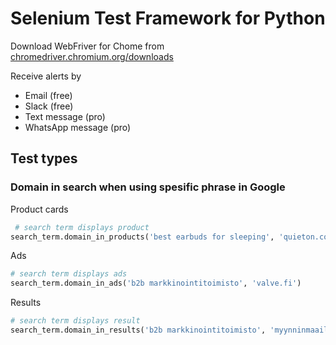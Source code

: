 # Selenium Test Framework for Python

Download WebFriver for Chome from [chromedriver.chromium.org/downloads](https://chromedriver.chromium.org/downloads)

Receive alerts by
- Email (free)
- Slack (free)
- Text message (pro)
- WhatsApp message (pro)

## Test types

### Domain in search when using spesific phrase in Google

Product cards
```python
 # search term displays product
search_term.domain_in_products('best earbuds for sleeping', 'quieton.com')
```

Ads
```python
# search term displays ads
search_term.domain_in_ads('b2b markkinointitoimisto', 'valve.fi')
```

Results
```python
# search term displays result
search_term.domain_in_results('b2b markkinointitoimisto', 'myynninmaailma.fi')
```